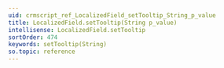 ```yaml
---
uid: crmscript_ref_LocalizedField_setTooltip_String_p_value
title: LocalizedField.setTooltip(String p_value)
intellisense: LocalizedField.setTooltip
sortOrder: 474
keywords: setTooltip(String)
so.topic: reference
---
```





